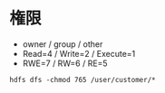 # 権限

- owner / group / other
- Read=4 / Write=2 / Execute=1
- RWE=7 / RW=6 / RE=5

```
hdfs dfs -chmod 765 /user/customer/*
```
